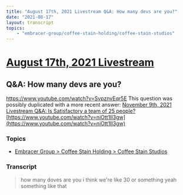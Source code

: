 ```yaml
---
title: "August 17th, 2021 Livestream Q&A: How many devs are you?"
date: "2021-08-17"
layout: transcript
topics:
    - "embracer-group/coffee-stain-holding/coffee-stain-studios"
---
```

# [August 17th, 2021 Livestream](../2021-08-17.md)
## Q&A: How many devs are you?
https://www.youtube.com/watch?v=SvpznvEqr5E
This question was possibly duplicated with a more recent answer: [November 9th, 2021 Livestream Q&A: Is Satisfactory a team of 25 people?](./yt-niOtt1II3gw.md) [https://www.youtube.com/watch?v=niOtt1II3gw](https://www.youtube.com/watch?v=niOtt1II3gw)


### Topics
* [Embracer Group > Coffee Stain Holding > Coffee Stain Studios](../topics/embracer-group/coffee-stain-holding/coffee-stain-studios.md)

### Transcript

> how many doves are you i think we're like 30 or something yeah something like that
